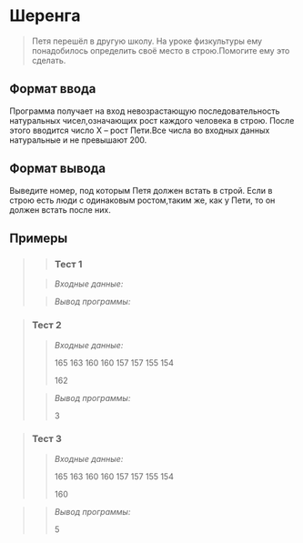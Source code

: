 #  Шеренга


>Петя перешёл в другую школу. На уроке физкультуры ему понадобилось определить своё место в строю.Помогите ему это сделать.


## Формат ввода

Программа получает на вход невозрастающую последовательность натуральных чисел,означающих рост каждого человека в строю. После этого вводится число X – рост Пети.Все числа во входных данных натуральные и не превышают 200.


## Формат вывода

Выведите номер, под которым Петя должен встать в строй. Если в строю есть люди с одинаковым ростом,таким же, как у Пети, то он должен встать после них.


 ## Примеры
>
> >### Тест 1
>
>>*Входные данные:*
>>
>>
>>
>>
>>
>>
>> 
>>
>>
>>
>>
>> 
> 
>>*Вывод программы:*
>>
>>
>>

 
>### Тест 2
>
>>*Входные данные:*
>>
>>
>>
>>
>>165 163 160 160 157 157 155 154 
>>
>> 162
>>
>> 
>>
>> 
>>
>>
>>
>>
>>
>
>>*Вывод программы:*
>>
>>3



>### Тест 3
>>
>>*Входные данные:*
>>
>>
>>
>>165 163 160 160 157 157 155 154 
>>
>>
>>160
>> 
>>
>> 
>>
>>
>>

>>*Вывод программы:*
>>
>>5
>>
>>